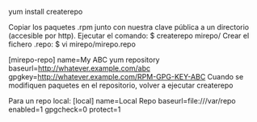 yum install createrepo

Copiar los paquetes .rpm junto con nuestra clave pública a un directorio (accesible por http).
Ejecutar el comando: $ createrepo mirepo/
Crear el fichero .repo: $ vi mirepo/mirepo.repo

[mirepo-repo]
name=My ABC yum repository
baseurl=http://whatever.example.com/abc
gpgkey=http://whatever.example.com/RPM-GPG-KEY-ABC
Cuando se modifiquen paquetes en el repositorio, volver a ejecutar createrepo


Para un repo local:
[local]
name=Local Repo
baseurl=file:///var/repo
enabled=1
gpgcheck=0
protect=1
